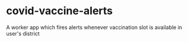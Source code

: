 # covid-vaccine-alerts
A worker app which fires alerts whenever vaccination slot is available in user's district
